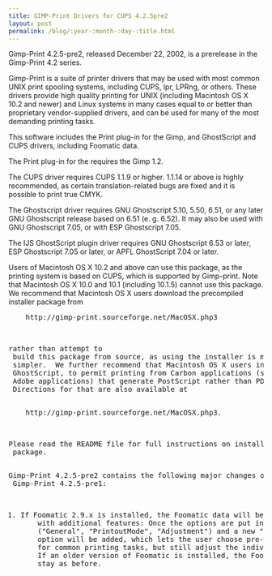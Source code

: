 ```yaml
---
title: GIMP-Print Drivers for CUPS 4.2.5pre2
layout: post
permalink: /blog/:year-:month-:day-:title.html
---
```


<P>Gimp-Print 4.2.5-pre2, released December 22, 2002, is a prerelease inthe Gimp-Print 4.2 series. <P>Gimp-Print is a suite of printer drivers that may be used with mostcommon UNIX print spooling systems, including CUPS, lpr, LPRng, or others.  These drivers provide high quality printing for UNIX (including Macintosh OS X 10.2 and newer) and Linux systems in many cases equal to or better than proprietary vendor-supplied drivers, and can be used for many of the most demanding printing tasks. <P>This software includes the Print plug-in for the Gimp, and GhostScript and CUPS drivers, including Foomatic data. <P>The Print plug-in for the requires the Gimp 1.2. <P>The CUPS driver requires CUPS 1.1.9 or higher.  1.1.14 or above is highly recommended, as certain translation-related bugs are fixed and it is possible to print true CMYK. <P>The Ghostscript driver requires GNU Ghostscript 5.10, 5.50, 6.51, or any later GNU Ghostscript release based on 6.51 (e. g. 6.52).  It may also be used with GNU Ghostscript 7.05, or with ESP Ghostscript 7.05. <P>The IJS GhostScript plugin driver requires GNU Ghostscript 6.53 or later, ESP Ghostscript 7.05 or later, or APFL GhostScript 7.04 or later. <P>Users of Macintosh OS X 10.2 and above can use this package, as the printing system is based on CUPS, which is supported by Gimp-print. Note that Macintosh OS X 10.0 and 10.1 (including 10.1.5) cannot use this package.  We recommend that Macintosh OS X users download the precompiled installer package from<PRE>    http://gimp-print.sourceforge.net/MacOSX.php3<P>rather than attempt to build this package from source, as using the installer is much simpler.  We further recommend that Macintosh OS X users install ESP GhostScript, to permit printing from Carbon applications (such as most Adobe applications) that generate PostScript rather than PDF output. Directions for that are also available at<PRE>    http://gimp-print.sourceforge.net/MacOSX.php3.<P>Please read the README file for full instructions on installing this package. <P>Gimp-Print 4.2.5-pre2 contains the following major changes over Gimp-Print 4.2.5-pre1:<OL><LI>If Foomatic 2.9.x is installed, the Foomatic data will be generated    with additional features: Once the options are put into groups    ("General", "PrintoutMode", "Adjustment") and a new "PrintoutMode"     option will be added, which lets the user choose pre-configurations    for common printing tasks, but still adjust the individual options.    If an older version of Foomatic is installed, the Foomatic data will    stay as before.

